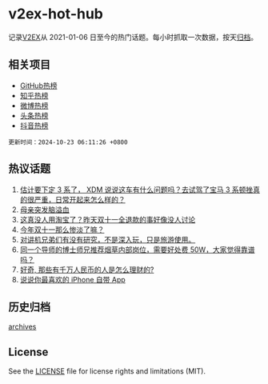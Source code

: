 # v2ex-hot-hub

 记录[V2EX](https://www.v2ex.com/)从 2021-01-06 日至今的热门话题。每小时抓取一次数据，按天[归档](archives)。
 
 ## 相关项目

- [GitHub热榜](https://github.com/lonnyzhang423/github-hot-hub)
- [知乎热榜](https://github.com/lonnyzhang423/zhihu-hot-hub)
- [微博热榜](https://github.com/lonnyzhang423/weibo-hot-hub)
- [头条热榜](https://github.com/lonnyzhang423/toutiao-hot-hub)
- [抖音热榜](https://github.com/lonnyzhang423/douyin-hot-hub)


 `更新时间：2024-10-23 06:11:26 +0800`

## 热议话题

1. [估计要下定 3 系了， XDM 说说这车有什么问题吗？去试驾了宝马 3 系顿挫真的很严重，日常开起来怎么样的？](https://www.v2ex.com/t/1082415)
1. [母亲突发脑溢血](https://www.v2ex.com/t/1082543)
1. [这真没人用淘宝了？昨天双十一全退款的事好像没人讨论](https://www.v2ex.com/t/1082388)
1. [今年双十一那么惨淡了嘛？](https://www.v2ex.com/t/1082464)
1. [对讲机兄弟们有没有研究，不是深入玩，只是旅游使用。](https://www.v2ex.com/t/1082394)
1. [同一个导师的博士师兄推荐烟草内部岗位，需要好处费 50W，大家觉得靠谱吗？](https://www.v2ex.com/t/1082552)
1. [好奇, 那些有千万人民币的人是怎么理财的?](https://www.v2ex.com/t/1082440)
1. [说说你最喜欢的 iPhone 自带 App](https://www.v2ex.com/t/1082547)

## 历史归档

[archives](archives)

## License

See the [LICENSE](LICENSE) file for license rights and limitations (MIT).
